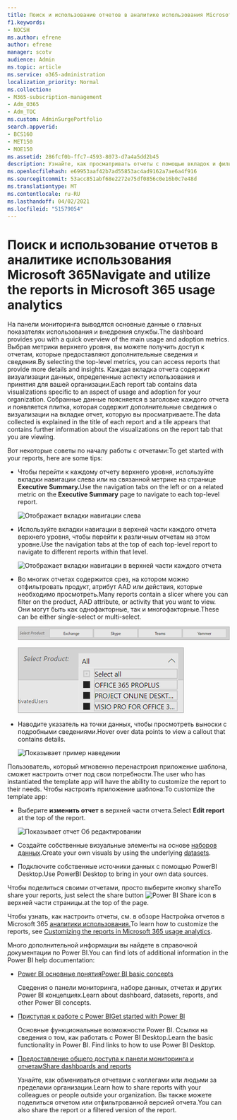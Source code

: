 ```yaml
---
title: Поиск и использование отчетов в аналитике использования Microsoft 365
f1.keywords:
- NOCSH
ms.author: efrene
author: efrene
manager: scotv
audience: Admin
ms.topic: article
ms.service: o365-administration
localization_priority: Normal
ms.collection:
- M365-subscription-management
- Adm_O365
- Adm_TOC
ms.custom: AdminSurgePortfolio
search.appverid:
- BCS160
- MET150
- MOE150
ms.assetid: 286fcf0b-ffc7-4593-8073-d7a4a5dd2b45
description: Узнайте, как просматривать отчеты с помощью вкладок и фильтров навигации.
ms.openlocfilehash: e69953aaf42b7ad55853ac4ad9162a7ae6a4f916
ms.sourcegitcommit: 53acc851abf68e2272e75df0856c0e16b0c7e48d
ms.translationtype: MT
ms.contentlocale: ru-RU
ms.lasthandoff: 04/02/2021
ms.locfileid: "51579054"
---
```

# <a name="navigate-and-utilize-the-reports-in-microsoft-365-usage-analytics"></a><span data-ttu-id="faabe-103">Поиск и использование отчетов в аналитике использования Microsoft 365</span><span class="sxs-lookup"><span data-stu-id="faabe-103">Navigate and utilize the reports in Microsoft 365 usage analytics</span></span>

<span data-ttu-id="faabe-104">На панели мониторинга выводятся основные данные о главных показателях использования и внедрения службы.</span><span class="sxs-lookup"><span data-stu-id="faabe-104">The dashboard provides you with a quick overview of the main usage and adoption metrics.</span></span> <span data-ttu-id="faabe-105">Выбрав метрики верхнего уровня, вы можете получить доступ к отчетам, которые предоставляют дополнительные сведения и сведения.</span><span class="sxs-lookup"><span data-stu-id="faabe-105">By selecting the top-level metrics, you can access reports that provide more details and insights.</span></span> <span data-ttu-id="faabe-106">Каждая вкладка отчета содержит визуализации данных, определенные аспекту использования и принятия для вашей организации.</span><span class="sxs-lookup"><span data-stu-id="faabe-106">Each report tab contains data visualizations specific to an aspect of usage and adoption for your organization.</span></span> <span data-ttu-id="faabe-107">Собранные данные поясняется в заголовке каждого отчета и появляется плитка, которая содержит дополнительные сведения о визуализации на вкладке отчет, которую вы просматриваете.</span><span class="sxs-lookup"><span data-stu-id="faabe-107">The data collected is explained in the title of each report and a tile appears that contains further information about the visualizations on the report tab that you are viewing.</span></span>

<span data-ttu-id="faabe-108">Вот некоторые советы по началу работы с отчетами:</span><span class="sxs-lookup"><span data-stu-id="faabe-108">To get started with your reports, here are some tips:</span></span>

- <span data-ttu-id="faabe-109">Чтобы перейти к каждому отчету верхнего уровня, используйте вкладки навигации слева или на связанной метрике на странице **Executive Summary.**</span><span class="sxs-lookup"><span data-stu-id="faabe-109">Use the navigation tabs on the left or on a related metric on the **Executive Summary** page to navigate to each top-level report.</span></span>

    ![Отображает вкладки навигации слева](../../media/navigate-usage-analytics1.png)

- <span data-ttu-id="faabe-111">Используйте вкладки навигации в верхней части каждого отчета верхнего уровня, чтобы перейти к различным отчетам на этом уровне.</span><span class="sxs-lookup"><span data-stu-id="faabe-111">Use the navigation tabs at the top of each top-level report to navigate to different reports within that level.</span></span>

    ![Отображает вкладки навигации в верхней части каждого отчета](../../media/navigate-usage-analytics2.png)

- <span data-ttu-id="faabe-113">Во многих отчетах содержится срез, на котором можно отфильтровать продукт, атрибут AAD или действия, которые необходимо просмотреть.</span><span class="sxs-lookup"><span data-stu-id="faabe-113">Many reports contain a slicer where you can filter on the product, AAD attribute, or activity that you want to view.</span></span> <span data-ttu-id="faabe-114">Они могут быть как однофакторные, так и многофакторные.</span><span class="sxs-lookup"><span data-stu-id="faabe-114">These can be either single-select or multi-select.</span></span>

    ![Показывает срез](../../media/navigate-usage-analytics3.png)

    ![Показывает срез](../../media/navigate-usage-analytics4.png)


- <span data-ttu-id="faabe-117">Наводите указатель на точки данных, чтобы просмотреть выноски с подробными сведениями.</span><span class="sxs-lookup"><span data-stu-id="faabe-117">Hover over data points to view a callout that contains details.</span></span>

    ![Показывает пример наведении](../../media/navigate-usage-analytics6.png)

<span data-ttu-id="faabe-119">Пользователь, который мгновенно перенастроил приложение шаблона, сможет настроить отчет под свои потребности.</span><span class="sxs-lookup"><span data-stu-id="faabe-119">The user who has instantiated the template app will have the ability to customize the report to their needs.</span></span> <span data-ttu-id="faabe-120">Чтобы настроить приложение шаблона:</span><span class="sxs-lookup"><span data-stu-id="faabe-120">To customize the template app:</span></span>

- <span data-ttu-id="faabe-121">Выберите **изменить отчет** в верхней части отчета.</span><span class="sxs-lookup"><span data-stu-id="faabe-121">Select **Edit report** at the top of the report.</span></span>

    ![Показывает отчет Об редактировании](../../media/navigate-usage-analytics7.png)


- <span data-ttu-id="faabe-123">Создайте собственные визуальные элементы на основе [наборов данных](usage-analytics-data-model.md).</span><span class="sxs-lookup"><span data-stu-id="faabe-123">Create your own visuals by using the underlying [datasets](usage-analytics-data-model.md).</span></span>

- <span data-ttu-id="faabe-124">Подключите собственные источники данных с помощью PowerBI Desktop.</span><span class="sxs-lookup"><span data-stu-id="faabe-124">Use PowerBI Desktop to bring in your own data sources.</span></span>

<span data-ttu-id="faabe-125">Чтобы поделиться своими отчетами, просто выберите кнопку share</span><span class="sxs-lookup"><span data-stu-id="faabe-125">To share your reports, just select the share button</span></span> ![Power BI Share icon](../../media/dbb0569d-2013-4f9d-ab9d-d01b09631b92.png) <span data-ttu-id="faabe-127">в верхней части страницы.</span><span class="sxs-lookup"><span data-stu-id="faabe-127">at the top of the page.</span></span>

<span data-ttu-id="faabe-128">Чтобы узнать, как настроить отчеты, см. в обзоре Настройка отчетов в Microsoft 365 [аналитики использования.](customize-reports.md)</span><span class="sxs-lookup"><span data-stu-id="faabe-128">To learn how to customize the reports, see [Customizing the reports in Microsoft 365 usage analytics](customize-reports.md).</span></span>

<span data-ttu-id="faabe-129">Много дополнительной информации вы найдете в справочной документации по Power BI.</span><span class="sxs-lookup"><span data-stu-id="faabe-129">You can find lots of additional information in the Power BI help documentation:</span></span>

- [<span data-ttu-id="faabe-130">Power BI основные понятия</span><span class="sxs-lookup"><span data-stu-id="faabe-130">Power BI basic concepts</span></span>](/power-bi/service-basic-concepts)

    <span data-ttu-id="faabe-131">Сведения о панели мониторинга, наборе данных, отчетах и других Power BI концепциях.</span><span class="sxs-lookup"><span data-stu-id="faabe-131">Learn about dashboard, datasets, reports, and other Power BI concepts.</span></span>

- [<span data-ttu-id="faabe-132">Приступая к работе с Power BI</span><span class="sxs-lookup"><span data-stu-id="faabe-132">Get started with Power BI</span></span>](/power-bi/service-get-started?wt.mc_id=O365_Reports_PBI_contentpack)

    <span data-ttu-id="faabe-p104">Основные функциональные возможности Power BI. Ссылки на сведения о том, как работать с Power BI Desktop.</span><span class="sxs-lookup"><span data-stu-id="faabe-p104">Learn the basic functionality in Power BI. Find links to how to use Power BI Desktop.</span></span>

- [<span data-ttu-id="faabe-135">Предоставление общего доступа к панели мониторинга и отчетам</span><span class="sxs-lookup"><span data-stu-id="faabe-135">Share dashboards and reports</span></span>](/power-bi/service-share-dashboards)

    <span data-ttu-id="faabe-136">Узнайте, как обмениваться отчетами с коллегами или людьми за пределами организации.</span><span class="sxs-lookup"><span data-stu-id="faabe-136">Learn how to share reports with your colleagues or people outside your organization.</span></span> <span data-ttu-id="faabe-137">Вы также можете поделиться отчетом или отфильтрованной версией отчета.</span><span class="sxs-lookup"><span data-stu-id="faabe-137">You can also share the report or a filtered version of the report.</span></span>